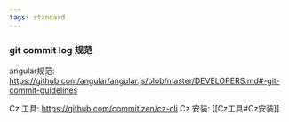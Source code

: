 ```yaml
---
tags: standard
---
```

### git commit log 规范
angular规范: https://github.com/angular/angular.js/blob/master/DEVELOPERS.md#-git-commit-guidelines

Cz 工具: https://github.com/commitizen/cz-cli
Cz 安装: [[Cz工具#Cz安装]]